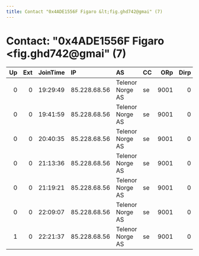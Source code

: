```yaml
---
title: Contact "0x4ADE1556F Figaro &lt;fig.ghd742@gmai" (7)
---
```


# Contact: "0x4ADE1556F Figaro &lt;fig.ghd742@gmai" (7)

|   Up |   Ext | JoinTime   | IP           | AS               | CC   |   ORp |   Dirp | OS    | Version   | Nickname     |   eFamMembers |
|-----:|------:|:-----------|:-------------|:-----------------|:-----|------:|-------:|:------|:----------|:-------------|--------------:|
|    0 |     0 | 19:29:49   | 85.228.68.56 | Telenor Norge AS | se   |  9001 |      0 | Linux | 0.2.4.29  | evigfilosofi |             1 |
|    0 |     0 | 19:41:59   | 85.228.68.56 | Telenor Norge AS | se   |  9001 |      0 | Linux | 0.2.4.29  | evigfilosofi |             1 |
|    0 |     0 | 20:40:35   | 85.228.68.56 | Telenor Norge AS | se   |  9001 |      0 | Linux | 0.2.4.29  | evigfilosofi |             1 |
|    0 |     0 | 21:13:36   | 85.228.68.56 | Telenor Norge AS | se   |  9001 |      0 | Linux | 0.2.4.29  | evigfilosofi |             1 |
|    0 |     0 | 21:19:21   | 85.228.68.56 | Telenor Norge AS | se   |  9001 |      0 | Linux | 0.2.4.29  | evigfilosofi |             1 |
|    0 |     0 | 22:09:07   | 85.228.68.56 | Telenor Norge AS | se   |  9001 |      0 | Linux | 0.2.9.14  | evigfilosofi |             1 |
|    1 |     0 | 22:21:37   | 85.228.68.56 | Telenor Norge AS | se   |  9001 |      0 | Linux | 0.2.9.14  | evigfilosofi |             1 |
